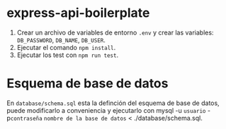 # express-api-boilerplate

1. Crear un archivo de variables de entorno `.env` y crear las variables: `DB_PASSWORD`, `DB_NAME`, `DB_USER`.
2. Ejecutar el comando `npm install`.
3. Ejecutar los test con `npm run test`.

# Esquema de base de datos

En `database/schema.sql` esta la definción del esquema de base de datos, puede modificarlo a conveniencia y ejecutarlo con mysql -u `usuario` -p`contraseña` `nombre de la base de datos` < ./database/schema.sql.
